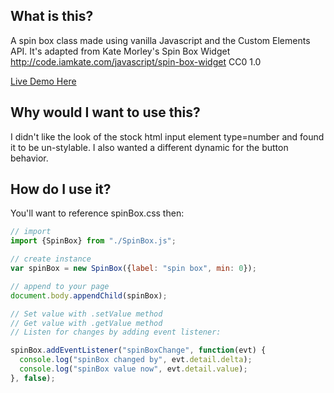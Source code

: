 ## What is this?
A spin box class made using vanilla Javascript and the Custom Elements API.
It's adapted from Kate Morley's Spin Box Widget http://code.iamkate.com/javascript/spin-box-widget CC0 1.0

[Live Demo Here](https://shootTheLuck.github.io/Spin-Box)

## Why would I want to use this?
I didn't like the look of the stock html input element type=number and found it to be un-stylable. I also wanted a different dynamic for the button behavior.

## How do I use it?
You'll want to reference spinBox.css then:
```javascript
// import
import {SpinBox} from "./SpinBox.js";

// create instance
var spinBox = new SpinBox({label: "spin box", min: 0});

// append to your page
document.body.appendChild(spinBox);

// Set value with .setValue method
// Get value with .getValue method
// Listen for changes by adding event listener:

spinBox.addEventListener("spinBoxChange", function(evt) {
  console.log("spinBox changed by", evt.detail.delta);
  console.log("spinBox value now", evt.detail.value);
}, false);
```
